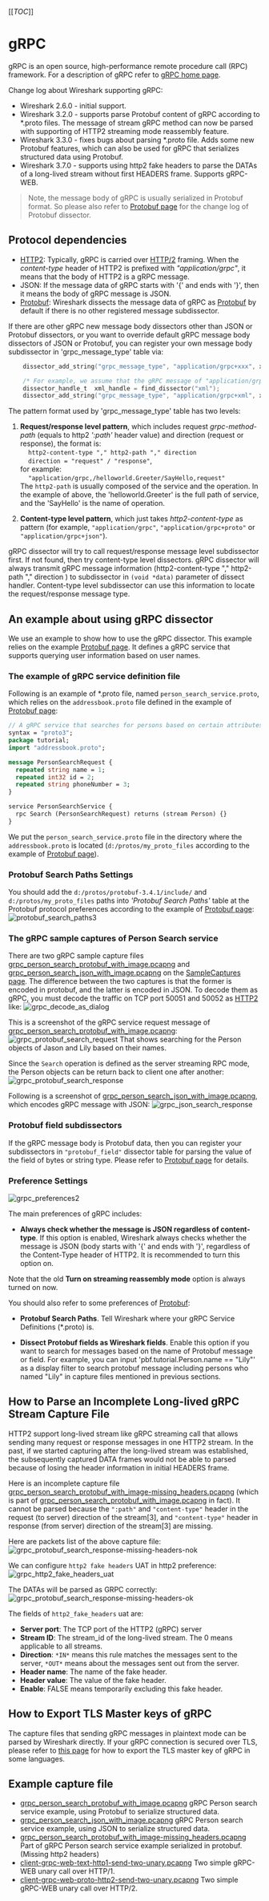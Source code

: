 [[_TOC_]]

# gRPC

gRPC is an open source, high-performance remote procedure call (RPC) framework. For a description of gRPC refer to [gRPC home page](https://grpc.io/).

Change log about Wireshark supporting gRPC:
- Wireshark 2.6.0 - initial support.
- Wireshark 3.2.0 - supports parse Protobuf content of gRPC according to *.proto files. The message of stream gRPC method can now be parsed with supporting of HTTP2 streaming mode reassembly feature.
- Wireshark 3.3.0 - fixes bugs about parsing *.proto file. Adds some new Protobuf features, which can also be used for gRPC that serializes structured data using Protobuf.
- Wireshark 3.7.0 - supports using http2 fake headers to parse the DATAs of a long-lived stream without first HEADERS frame. Supports gRPC-WEB.

>Note, the message body of gRPC is usually serialized in Protobuf format. So please also refer to [Protobuf page](/Protobuf) for the change log of Protobuf dissector.

## Protocol dependencies

- [HTTP2](/HTTP2): Typically, gRPC is carried over [HTTP/2](/HTTP2) framing. When the *content-type* header of HTTP2 is prefixed with *"application/grpc"*, it means that the body of HTTP2 is a gRPC message.
- JSON: If the message data of gRPC starts with '{' and ends with '}', then it means the body of gRPC message is JSON.
- [Protobuf](/Protobuf): Wireshark dissects the message data of gRPC as [Protobuf](/Protobuf) by default if there is no other registered message subdissector.

If there are other gRPC new message body dissectors other than JSON or Protobuf dissectors, or you want to override default gRPC message body dissectors of JSON or Protobuf, you can register your own message body subdissector in 'grpc_message_type' table via:

```c
    dissector_add_string("grpc_message_type", "application/grpc+xxx", xxx_handle);

    /* For example, we assume that the gRPC message of "application/grpc+xml" is XML. */
    dissector_handle_t  xml_handle = find_dissector("xml");
    dissector_add_string("grpc_message_type", "application/grpc+xml", xml_handle);
```

The pattern format used by 'grpc_message_type' table has two levels:
1. **Request/response level pattern**, which includes request
    *grpc-method-path* (equals to http2 *':path'* header value) and
    direction (request or response), the format is:\
    &nbsp;&nbsp;&nbsp;&nbsp;`http2-content-type "," http2-path "," direction`\
    &nbsp;&nbsp;&nbsp;&nbsp;`direction = "request" / "response"`,\
    for example:\
    &nbsp;&nbsp;&nbsp;&nbsp;`"application/grpc,/helloworld.Greeter/SayHello,request"`\
    The `http2-path` is usually composed of the service and the operation. In the example of above, the 'helloworld.Greeter' is the full path of service, and the 'SayHello' is the name of operation.

2. **Content-type level pattern**, which just takes *http2-content-type*
    as pattern (for example, `"application/grpc"`,
    `"application/grpc+proto"` or `"application/grpc+json"`).

gRPC dissector will try to call request/response message level subdissector first. If not found, then try content-type level dissectors. gRPC dissector will always transmit gRPC message information (http2-content-type "," http2-path "," direction ) to subdissector in `(void *data)` parameter of dissect handler. Content-type level subdissector can use this information to locate the request/response message type.

## An example about using gRPC dissector

We use an example to show how to use the gRPC dissector. This example relies on the example [Protobuf page](/Protobuf). It defines a gRPC service that supports querying user information based on user names.

### The example of gRPC service definition file

Following is an example of *.proto file, named `person_search_service.proto`, which relies on the `addressbook.proto` file defined in the example of [Protobuf page](/Protobuf):

```protobuf
// A gRPC service that searches for persons based on certain attributes.
syntax = "proto3";
package tutorial;
import "addressbook.proto";

message PersonSearchRequest {
  repeated string name = 1;
  repeated int32 id = 2;
  repeated string phoneNumber = 3;
}

service PersonSearchService {
  rpc Search (PersonSearchRequest) returns (stream Person) {}
}
```

We put the `person_search_service.proto` file in the directory where the `addressbook.proto` is located (`d:/protos/my_proto_files` according to the example of [Protobuf page](/Protobuf)).

### Protobuf Search Paths Settings

You should add the `d:/protos/protobuf-3.4.1/include/` and `d:/protos/my_proto_files` paths into *'Protobuf Search Paths'* table at the Protobuf protocol preferences according to the example of [Protobuf page](/Protobuf):
![protobuf_search_paths3](uploads/ef4dcbbb9f0656f55e66bb5ac3f4c733/protobuf_search_paths3.png)

### The gRPC sample captures of Person Search service 

There are two gRPC sample capture files [grpc_person_search_protobuf_with_image.pcapng](uploads/f6fcdceb0248669c0b057bd15d45ab6f/grpc_person_search_protobuf_with_image.pcapng) and [grpc_person_search_json_with_image.pcapng](uploads/88c03db83efb2e3253c88f853d40477b/grpc_person_search_json_with_image.pcapng) on the [SampleCaptures page](/SampleCaptures). The difference between the two captures is that the former is encoded in protobuf, and the latter is encoded in JSON. To decode them as gRPC, you must decode the traffic on TCP port 50051 and 50052 as [HTTP2](/HTTP2) like:
![grpc_decode_as_dialog](uploads/12781fb0bc9407533583f9711549be4c/grpc_decode_as_dialog.png)

This is a screenshot of the gRPC service request message of [grpc_person_search_protobuf_with_image.pcapng](uploads/f6fcdceb0248669c0b057bd15d45ab6f/grpc_person_search_protobuf_with_image.pcapng):
![grpc_protobuf_search_request](uploads/c9039f6c54000f995d5a147b5c008437/grpc_protobuf_search_request.png)
That shows searching for the Person objects of Jason and Lily based on their names. 

Since the `Search` operation is defined as the server streaming RPC mode, the Person objects can be return back to client one after another:
![grpc_protobuf_search_response](uploads/6f67809afa982555f23920f96c4d24c8/grpc_protobuf_search_response.png)

Following is a screenshot of [grpc_person_search_json_with_image.pcapng](uploads/88c03db83efb2e3253c88f853d40477b/grpc_person_search_json_with_image.pcapng), which encodes gRPC message with JSON:
![grpc_json_search_response](uploads/06d3e0918e64e39399efce304bc50043/grpc_json_search_response.png)

### Protobuf field subdissectors

If the gRPC message body is Protobuf data, then you can register your subdissectors in `"protobuf_field"` dissector table for parsing the value of the field of bytes or string type. Please refer to [Protobuf page](/Protobuf) for details.

### Preference Settings

![grpc_preferences2](uploads/ee3ef51edfde38576232e48b4d6530da/grpc_preferences2.png)

The main preferences of gRPC includes:

- **Always check whether the message is JSON regardless of content-type**. If this option is enabled, Wireshark always checks whether the message is JSON (body starts with '{' and ends with '}', regardless of the Content-Type header of HTTP2. It is recommended to turn this option on.

Note that the old **Turn on streaming reassembly mode** option is always turned on now.

You should also refer to some preferences of [Protobuf](/Protobuf):

- **Protobuf Search Paths**. Tell Wireshark where your gRPC Service Definitions (*.proto) is.

- **Dissect Protobuf fields as Wireshark fields**. Enable this option if you want to search for messages based on the name of Protobuf message or field. For example, you can input 'pbf.tutorial.Person.name == "Lily"' as a display filter to search protobuf message including persons who named "Lily" in capture files mentioned in previous sections.

## How to Parse an Incomplete Long-lived gRPC Stream Capture File

HTTP2 support long-lived stream like gRPC streaming call that allows sending many request or response messages in one HTTP2 stream. In the past, if we started capturing after the long-lived stream was established, the subsequently captured DATA frames would not be able to parsed because of losing the header information in initial HEADERS frame.

Here is an incomplete capture file [grpc_person_search_protobuf_with_image-missing_headers.pcapng](uploads/4873a655be41de4419b70899c74a282b/grpc_person_search_protobuf_with_image-missing_headers.pcapng) (which is part of [grpc_person_search_protobuf_with_image.pcapng](uploads/f6fcdceb0248669c0b057bd15d45ab6f/grpc_person_search_protobuf_with_image.pcapng) in fact). It cannot be parsed because the `":path"` and `"content-type"` header in the request (to server) direction of the stream\[3\], and `"content-type"` header in response (from server) direction of the stream\[3\] are missing.

Here are packets list of the above capture file:
![grpc_protobuf_search_response-missing-headers-nok](uploads/a8e304645c1f2de4559dcd0c603216b4/grpc_protobuf_search_response-missing-headers-nok.png)

We can configure `http2 fake headers` UAT in http2 preference:
![grpc_http2_fake_headers_uat](uploads/183ed3e569a6eed697735f8c7fb60776/grpc_http2_fake_headers_uat.png)

The DATAs will be parsed as GRPC correctly:
![grpc_protobuf_search_response-missing-headers-ok](uploads/514d53f9ee0828432b863c04f2ca730e/grpc_protobuf_search_response-missing-headers-ok.png)

The fields of `http2_fake_headers` uat are:

* **Server port**: The TCP port of the HTTP2 (gRPC) server
* **Stream ID**: The stream_id of the long-lived stream. The 0 means applicable to all streams.
* **Direction**: `*IN*` means this rule matches the messages sent to the server, `*OUT*` means about the messages sent out from the server.
* **Header name**: The name of the fake header.
* **Header value**: The value of the fake header.
* **Enable**: FALSE means temporarily excluding this fake header. 

## How to Export TLS Master keys of gRPC

The capture files that sending gRPC messages in plaintext mode can be parsed by Wireshark directly. If your gRPC connection is secured over TLS, please refer to [this page](/How-to-Export-TLS-Master-keys-of-gRPC) for how to export the TLS master key of gRPC in some languages.

## Example capture file

- [grpc_person_search_protobuf_with_image.pcapng](uploads/f6fcdceb0248669c0b057bd15d45ab6f/grpc_person_search_protobuf_with_image.pcapng) gRPC Person search service example, using Protobuf to serialize structured data.
- [grpc_person_search_json_with_image.pcapng](uploads/88c03db83efb2e3253c88f853d40477b/grpc_person_search_json_with_image.pcapng) gRPC Person search service example, using JSON to serialize structured data.
- [grpc_person_search_protobuf_with_image-missing_headers.pcapng](uploads/4873a655be41de4419b70899c74a282b/grpc_person_search_protobuf_with_image-missing_headers.pcapng) Part of gRPC Person search service example serialized in protobuf. (Missing http2 headers)
- [client-grpc-web-text-http1-send-two-unary.pcapng](uploads/a80406b4ecea28fdb70d3fb6e47f9d15/client-grpc-web-text-http1-send-two-unary.pcapng) Two simple gRPC-WEB unary call over HTTP/1.
- [client-grpc-web-proto-http2-send-two-unary.pcapng](uploads/c9a43900bd7b4ffd6454fb2e75c2c906/client-grpc-web-proto-http2-send-two-unary.pcapng) Two simple gRPC-WEB unary call over HTTP/2.
